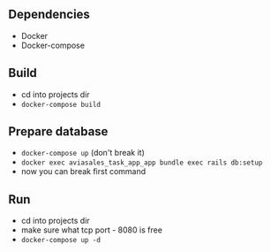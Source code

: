 ## Dependencies

* Docker
* Docker-compose

## Build

* cd into projects dir
* `docker-compose build`


## Prepare database 

* `docker-compose up` (don't break it)
* `docker exec aviasales_task_app_app bundle exec rails db:setup`
* now you can break first command

## Run

* cd into projects dir
* make sure what tcp port - 8080 is free
* `docker-compose up -d`
